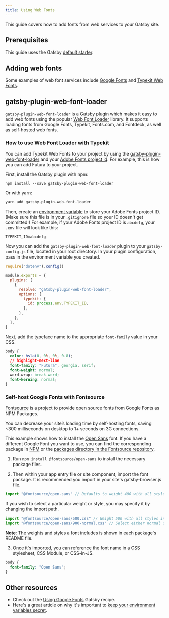 ```yaml
---
title: Using Web Fonts
---
```


This guide covers how to add fonts from web services to your Gatsby site.

## Prerequisites

This guide uses the Gatsby [default starter](https://github.com/gatsbyjs/gatsby-starter-default).

## Adding web fonts

Some examples of web font services include [Google Fonts](https://fonts.google.com/) and [Typekit Web Fonts](https://fonts.adobe.com/typekit).

## gatsby-plugin-web-font-loader

`gatsby-plugin-web-font-loader` is a Gatsby plugin which makes it easy to add web fonts using the popular [Web Font Loader](https://github.com/typekit/webfontloader) library. It supports loading fonts from Google Fonts, Typekit, Fonts.com, and Fontdeck, as well as self-hosted web fonts.

### How to use Web Font Loader with Typekit

You can add Typekit Web Fonts to your project by using the [gatsby-plugin-web-font-loader](/plugins/gatsby-plugin-web-font-loader/?=font) and your [Adobe Fonts project id](https://fonts.adobe.com/my_fonts#web_projects-section). For example, this is how you can add Futura to your project.

First, install the Gatsby plugin with npm:

```shell
npm install --save gatsby-plugin-web-font-loader
```

Or with yarn:

```shell
yarn add gatsby-plugin-web-font-loader
```

Then, create an [environment variable](/docs/how-to/local-development/environment-variables/) to store your Adobe Fonts project ID. (Make sure this file is in your `.gitignore` file so your ID doesn't get committed!) For example, if your Adobe Fonts project ID is `abcdefg`, your `.env` file will look like this:

```text:title=.env
TYPEKIT_ID=abcdefg
```

Now you can add the `gatsby-plugin-web-font-loader` plugin to your `gatsby-config.js` file, located in your root directory. In your plugin configuration, pass in the environment variable you created.

```javascript:title=gatsby-config.js
require("dotenv").config()

module.exports = {
  plugins: [
    {
      resolve: "gatsby-plugin-web-font-loader",
      options: {
        typekit: {
          id: process.env.TYPEKIT_ID,
        },
      },
    },
  ],
}
```

Next, add the typeface name to the appropriate `font-family` value in your CSS.

```css:title=src/components/layout.css
body {
  color: hsla(0, 0%, 0%, 0.8);
  // highlight-next-line
  font-family: "Futura", georgia, serif;
  font-weight: normal;
  word-wrap: break-word;
  font-kerning: normal;
}
```

### Self-host Google Fonts with Fontsource

[Fontsource](https://github.com/fontsource/fontsource) is a project to provide open source fonts from Google Fonts as NPM Packages.

You can decrease your site’s loading time by self-hosting fonts, saving ~300 milliseconds on desktop to 1+ seconds on 3G connections.

This example shows how to install the [Open Sans](https://fonts.google.com/specimen/Open+Sans) font. If you have a different Google Font you want to use, you can find the corresponding package in [NPM](https://www.npmjs.com/search?q=fontsource) or the [packages directory in the Fontsource repository](https://github.com/fontsource/fontsource/tree/master/packages).

1. Run `npm install @fontsource/open-sans` to install the necessary package files.

2. Then within your app entry file or site component, import the font package. It is recommended you import in your site's gatsby-browser.js file.

```jsx:title=gatsby-browser.js
import "@fontsource/open-sans" // Defaults to weight 400 with all styles included.
```

If you wish to select a particular weight or style, you may specify it by changing the import path.

```jsx:title=gatsby-browser.js
import "@fontsource/open-sans/500.css" // Weight 500 with all styles included.
import "@fontsource/open-sans/900-normal.css" // Select either normal or italic.
```

**Note**: The weights and styles a font includes is shown in each package's README file.

3. Once it's imported, you can reference the font name in a CSS stylesheet, CSS Module, or CSS-in-JS.

```css:title=src/components/layout.css
body {
  font-family: "Open Sans";
}
```

## Other resources

- Check out the [Using Google Fonts](/docs/recipes/styling-css/#using-google-fonts) Gatsby recipe.
- Here's a great article on why it's important to [keep your environment variables secret](https://medium.com/codait/environment-variables-or-keeping-your-secrets-secret-in-a-node-js-app-99019dfff716).
